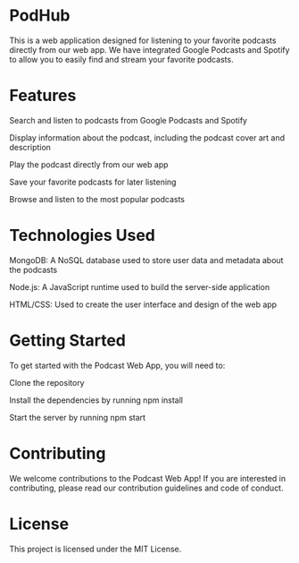 # PodHub


This is a web application designed for listening to your favorite podcasts directly from our web app. We have integrated Google Podcasts and Spotify to allow you to easily find and stream your favorite podcasts.

# Features


Search and listen to podcasts from Google Podcasts and Spotify

Display information about the podcast, including the podcast cover art and description

Play the podcast directly from our web app

Save your favorite podcasts for later listening

Browse and listen to the most popular podcasts

# Technologies Used


MongoDB: A NoSQL database used to store user data and metadata about the podcasts

Node.js: A JavaScript runtime used to build the server-side application

HTML/CSS: Used to create the user interface and design of the web app


# Getting Started


To get started with the Podcast Web App, you will need to:

Clone the repository

Install the dependencies by running npm install

Start the server by running npm start

# Contributing


We welcome contributions to the Podcast Web App! If you are interested in contributing, please read our contribution guidelines and code of conduct.

# License


This project is licensed under the MIT License.

